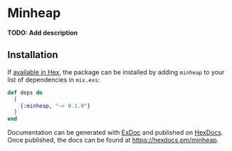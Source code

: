# Minheap

**TODO: Add description**

## Installation

If [available in Hex](https://hex.pm/docs/publish), the package can be installed
by adding `minheap` to your list of dependencies in `mix.exs`:

```elixir
def deps do
  [
    {:minheap, "~> 0.1.0"}
  ]
end
```

Documentation can be generated with [ExDoc](https://github.com/elixir-lang/ex_doc)
and published on [HexDocs](https://hexdocs.pm). Once published, the docs can
be found at <https://hexdocs.pm/minheap>.

